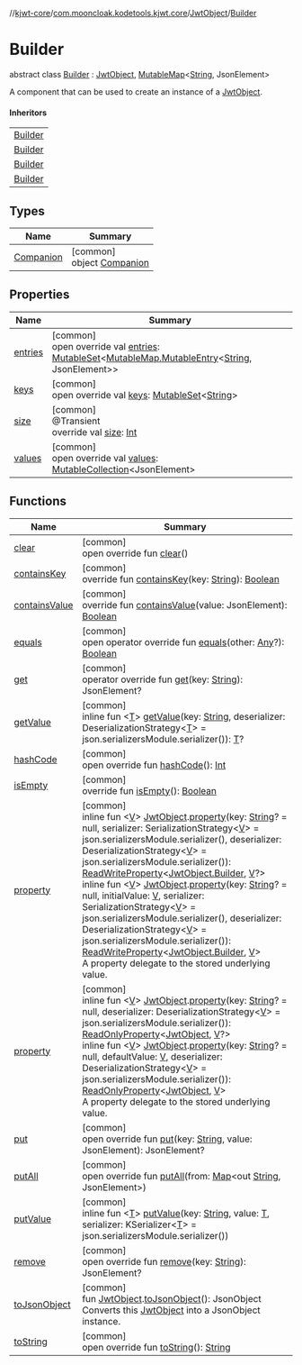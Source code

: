 //[kjwt-core](../../../../index.md)/[com.mooncloak.kodetools.kjwt.core](../../index.md)/[JwtObject](../index.md)/[Builder](index.md)

# Builder

abstract class [Builder](index.md) : [JwtObject](../index.md), [MutableMap](https://kotlinlang.org/api/latest/jvm/stdlib/kotlin.collections/-mutable-map/index.html)&lt;[String](https://kotlinlang.org/api/latest/jvm/stdlib/kotlin/-string/index.html), JsonElement&gt; 

A component that can be used to create an instance of a [JwtObject](../index.md).

#### Inheritors

| |
|---|
| [Builder](../../-json-claims/-builder/index.md) |
| [Builder](../../-header/-builder/index.md) |
| [Builder](../../-jwk-set/-builder/index.md) |
| [Builder](../../../com.mooncloak.kodetools.kjwt.core.key/-jwk/-builder/index.md) |

## Types

| Name | Summary |
|---|---|
| [Companion](-companion/index.md) | [common]<br>object [Companion](-companion/index.md) |

## Properties

| Name | Summary |
|---|---|
| [entries](entries.md) | [common]<br>open override val [entries](entries.md): [MutableSet](https://kotlinlang.org/api/latest/jvm/stdlib/kotlin.collections/-mutable-set/index.html)&lt;[MutableMap.MutableEntry](https://kotlinlang.org/api/latest/jvm/stdlib/kotlin.collections/-mutable-map/-mutable-entry/index.html)&lt;[String](https://kotlinlang.org/api/latest/jvm/stdlib/kotlin/-string/index.html), JsonElement&gt;&gt; |
| [keys](keys.md) | [common]<br>open override val [keys](keys.md): [MutableSet](https://kotlinlang.org/api/latest/jvm/stdlib/kotlin.collections/-mutable-set/index.html)&lt;[String](https://kotlinlang.org/api/latest/jvm/stdlib/kotlin/-string/index.html)&gt; |
| [size](../size.md) | [common]<br>@Transient<br>override val [size](../size.md): [Int](https://kotlinlang.org/api/latest/jvm/stdlib/kotlin/-int/index.html) |
| [values](values.md) | [common]<br>open override val [values](values.md): [MutableCollection](https://kotlinlang.org/api/latest/jvm/stdlib/kotlin.collections/-mutable-collection/index.html)&lt;JsonElement&gt; |

## Functions

| Name | Summary |
|---|---|
| [clear](clear.md) | [common]<br>open override fun [clear](clear.md)() |
| [containsKey](../contains-key.md) | [common]<br>override fun [containsKey](../contains-key.md)(key: [String](https://kotlinlang.org/api/latest/jvm/stdlib/kotlin/-string/index.html)): [Boolean](https://kotlinlang.org/api/latest/jvm/stdlib/kotlin/-boolean/index.html) |
| [containsValue](../contains-value.md) | [common]<br>override fun [containsValue](../contains-value.md)(value: JsonElement): [Boolean](https://kotlinlang.org/api/latest/jvm/stdlib/kotlin/-boolean/index.html) |
| [equals](equals.md) | [common]<br>open operator override fun [equals](equals.md)(other: [Any](https://kotlinlang.org/api/latest/jvm/stdlib/kotlin/-any/index.html)?): [Boolean](https://kotlinlang.org/api/latest/jvm/stdlib/kotlin/-boolean/index.html) |
| [get](../get.md) | [common]<br>operator override fun [get](../get.md)(key: [String](https://kotlinlang.org/api/latest/jvm/stdlib/kotlin/-string/index.html)): JsonElement? |
| [getValue](../get-value.md) | [common]<br>inline fun &lt;[T](../get-value.md)&gt; [getValue](../get-value.md)(key: [String](https://kotlinlang.org/api/latest/jvm/stdlib/kotlin/-string/index.html), deserializer: DeserializationStrategy&lt;[T](../get-value.md)&gt; = json.serializersModule.serializer()): [T](../get-value.md)? |
| [hashCode](hash-code.md) | [common]<br>open override fun [hashCode](hash-code.md)(): [Int](https://kotlinlang.org/api/latest/jvm/stdlib/kotlin/-int/index.html) |
| [isEmpty](../is-empty.md) | [common]<br>override fun [isEmpty](../is-empty.md)(): [Boolean](https://kotlinlang.org/api/latest/jvm/stdlib/kotlin/-boolean/index.html) |
| [property](property.md) | [common]<br>inline fun &lt;[V](property.md)&gt; [JwtObject](../index.md).[property](property.md)(key: [String](https://kotlinlang.org/api/latest/jvm/stdlib/kotlin/-string/index.html)? = null, serializer: SerializationStrategy&lt;[V](property.md)&gt; = json.serializersModule.serializer(), deserializer: DeserializationStrategy&lt;[V](property.md)&gt; = json.serializersModule.serializer()): [ReadWriteProperty](https://kotlinlang.org/api/latest/jvm/stdlib/kotlin.properties/-read-write-property/index.html)&lt;[JwtObject.Builder](index.md), [V](property.md)?&gt;<br>inline fun &lt;[V](property.md)&gt; [JwtObject](../index.md).[property](property.md)(key: [String](https://kotlinlang.org/api/latest/jvm/stdlib/kotlin/-string/index.html)? = null, initialValue: [V](property.md), serializer: SerializationStrategy&lt;[V](property.md)&gt; = json.serializersModule.serializer(), deserializer: DeserializationStrategy&lt;[V](property.md)&gt; = json.serializersModule.serializer()): [ReadWriteProperty](https://kotlinlang.org/api/latest/jvm/stdlib/kotlin.properties/-read-write-property/index.html)&lt;[JwtObject.Builder](index.md), [V](property.md)&gt;<br>A property delegate to the stored underlying value. |
| [property](../../property.md) | [common]<br>inline fun &lt;[V](../../property.md)&gt; [JwtObject](../index.md).[property](../../property.md)(key: [String](https://kotlinlang.org/api/latest/jvm/stdlib/kotlin/-string/index.html)? = null, deserializer: DeserializationStrategy&lt;[V](../../property.md)&gt; = json.serializersModule.serializer()): [ReadOnlyProperty](https://kotlinlang.org/api/latest/jvm/stdlib/kotlin.properties/-read-only-property/index.html)&lt;[JwtObject](../index.md), [V](../../property.md)?&gt;<br>inline fun &lt;[V](../../property.md)&gt; [JwtObject](../index.md).[property](../../property.md)(key: [String](https://kotlinlang.org/api/latest/jvm/stdlib/kotlin/-string/index.html)? = null, defaultValue: [V](../../property.md), deserializer: DeserializationStrategy&lt;[V](../../property.md)&gt; = json.serializersModule.serializer()): [ReadOnlyProperty](https://kotlinlang.org/api/latest/jvm/stdlib/kotlin.properties/-read-only-property/index.html)&lt;[JwtObject](../index.md), [V](../../property.md)&gt;<br>A property delegate to the stored underlying value. |
| [put](put.md) | [common]<br>open override fun [put](put.md)(key: [String](https://kotlinlang.org/api/latest/jvm/stdlib/kotlin/-string/index.html), value: JsonElement): JsonElement? |
| [putAll](put-all.md) | [common]<br>open override fun [putAll](put-all.md)(from: [Map](https://kotlinlang.org/api/latest/jvm/stdlib/kotlin.collections/-map/index.html)&lt;out [String](https://kotlinlang.org/api/latest/jvm/stdlib/kotlin/-string/index.html), JsonElement&gt;) |
| [putValue](put-value.md) | [common]<br>inline fun &lt;[T](put-value.md)&gt; [putValue](put-value.md)(key: [String](https://kotlinlang.org/api/latest/jvm/stdlib/kotlin/-string/index.html), value: [T](put-value.md), serializer: KSerializer&lt;[T](put-value.md)&gt; = json.serializersModule.serializer()) |
| [remove](remove.md) | [common]<br>open override fun [remove](remove.md)(key: [String](https://kotlinlang.org/api/latest/jvm/stdlib/kotlin/-string/index.html)): JsonElement? |
| [toJsonObject](../../to-json-object.md) | [common]<br>fun [JwtObject](../index.md).[toJsonObject](../../to-json-object.md)(): JsonObject<br>Converts this [JwtObject](../index.md) into a JsonObject instance. |
| [toString](to-string.md) | [common]<br>open override fun [toString](to-string.md)(): [String](https://kotlinlang.org/api/latest/jvm/stdlib/kotlin/-string/index.html) |
